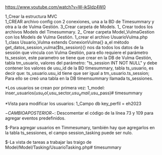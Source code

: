 https://www.youtube.com/watch?v=W-ikSIdz4W0

1_Crear la estructura MVC  
1_CREAR archivo config con 2 conexiones, una a la BD de Timesummary y otra a la de Vulma Gestión.
3_Crear carpeta de Models.
    1_ Crear todos los archivos Models del Timesummary.
    2_ Crear carpeta Model_VulmaGestion con los Models de Vulma Gestión.
        1_crear el archivo UsuarioVulma.php
            1_class Usuario_Vulma extends ConexionVulma{}
                a_el método get_datos_session_vulma($ts_session){} nos da todos los datos de la sessión que vincula con Vulma Gestión, para ello requiere el parámetro ts_session, este parametro se tiene que crear en la DB de Vulma Gestión, tabla tm_usuario, valores del parámetro: "ts_session INT NOT NULL" y debe contener los valores de usu_id de la BD timesummary, tabla ts_usuario, es decir que: ts_usuario.usu_id tiene que ser igual a tm_usuario.ts_session;
                Para ello se creó una tabla en la DB timemsummary llamada ts_sessiones.

*Los usuarios se crean por primera vez:
    1_model: inser_usuarios($usu_rol,$usu_sector,$usu_email,$usu_pass)# timesummary

*Vista para modificar los usuarios:
    1_Campo db key_perfil = eh2023

$-CAMBIO A POSTERIOR-$: Descomentar el código de la línea 73 y 109 para agregar eventos predefinidos.

$-Para agregar usuarios en Timmesumary, también hay que agregarlos en la tabla ts_sessiones, el campo session_tasking puede ser nulo.

$-La vista de tareas a trabajar las traigo de Model/Model/Tasking/UsuarioTasking.php# timesummary
